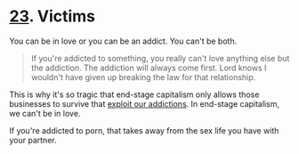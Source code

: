 # [23](https://s3.amazonaws.com/writecomments.com/transcripts/891b7000391d6ce3bd0558d19c2bdd62.csv). Victims

You can be in love or you can be an addict. You can't be both.

> If you're addicted to something, you really can't love anything else but the addiction. The addiction will always come first. Lord knows I wouldn't have given up breaking the law for that relationship.

This is why it's so tragic that end-stage capitalism only allows those businesses to survive that [exploit our addictions](/blog/pivot/2025-01-07-addiction-economy.md). In end-stage capitalism, we can't be in love.

If you're addicted to porn, that takes away from the sex life you have with your partner.
